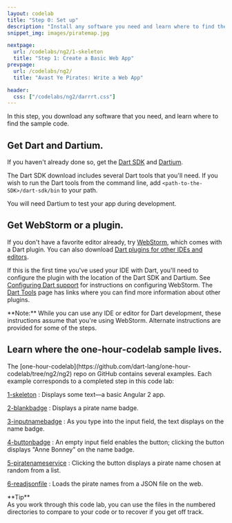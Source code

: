 ```yaml
---
layout: codelab
title: "Step 0: Set up"
description: "Install any software you need and learn where to find the sample code."
snippet_img: images/piratemap.jpg

nextpage:
  url: /codelabs/ng2/1-skeleton
  title: "Step 1: Create a Basic Web App"
prevpage:
  url: /codelabs/ng2/
  title: "Avast Ye Pirates: Write a Web App"

header:
  css: ["/codelabs/ng2/darrrt.css"]
---
```


In this step, you download any software that you need,
and learn where to find the sample code.

## <i class="fa fa-anchor"> </i> Get Dart and Dartium.

<div class="trydart-step-details" markdown="1">

If you haven't already done so, get the [Dart SDK](/downloads/)
and [Dartium](/tools/dartium/#getting-dartium).

The Dart SDK download includes several Dart tools that you'll need.
If you wish to run the Dart tools from the command line, add
`<path-to-the-SDK>/dart-sdk/bin` to your path.

You will need Dartium to test your app during development.
</div>

## <i class="fa fa-anchor"> </i> Get WebStorm or a plugin.

<div class="trydart-step-details" markdown="1">

If you don't have a favorite editor already, try
[WebStorm](https://confluence.jetbrains.com/display/WI/Getting+started+with+Dart),
which comes with a Dart plugin. You can also download
[Dart plugins for other IDEs and editors](/tools/).

If this is the first time you've used your IDE with Dart, you'll
need to configure the plugin with the location of the Dart SDK and
Dartium. See
[Configuring Dart support](/tools/webstorm/#configuring-dart-support)
for instructions on configuring WebStorm. The
[Dart Tools](/tools/) page has links where you can find more information
about other plugins.

<aside class="alert alert-info" markdown="1">
**Note:**
While you can use any IDE or editor for Dart development,
these instructions assume that you're using WebStorm.
Alternate instructions are provided for some of the steps.
</aside>

</div>

## <i class="fa fa-anchor"> </i> Learn where the one-hour-codelab sample lives.

<div class="trydart-step-details" markdown="1">
The [one-hour-codelab](https://github.com/dart-lang/one-hour-codelab/tree/ng2/ng2)
repo on GitHub contains several examples.
Each example corresponds to a completed step in this code lab:

[1-skeleton](https://github.com/dart-lang/one-hour-codelab/tree/ng2/ng2/1-skeleton)
: Displays some text&mdash;a basic Angular 2 app.

[2-blankbadge](https://github.com/dart-lang/one-hour-codelab/tree/ng2/ng2/2-blankbadge)
: Displays a pirate name badge.

[3-inputnamebadge](https://github.com/dart-lang/one-hour-codelab/tree/ng2/ng2/3-inputnamebadge)
: As you type into the input field,
  the text displays on the name badge.

[4-buttonbadge](https://github.com/dart-lang/one-hour-codelab/tree/ng2/ng2/4-buttonbadge)
: An empty input field enables the button;
  clicking the button displays "Anne Bonney" on the name badge.

[5-piratenameservice](https://github.com/dart-lang/one-hour-codelab/tree/ng2/ng2/5-piratenameservice)
: Clicking the button displays a pirate name chosen at random from a list.

[6-readjsonfile](https://github.com/dart-lang/one-hour-codelab/tree/ng2/ng2/6-readjsonfile)
: Loads the pirate names from a JSON file on the web.

<aside class="alert alert-success" markdown="1">
<i class="fa fa-lightbulb-o"> </i> **Tip** <br>
As you work through this code lab,
you can use the files in the numbered directories to compare to your code
or to recover if you get off track.
</aside>

</div>
